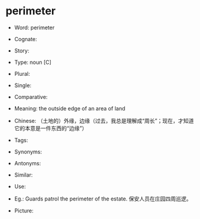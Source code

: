# perimeter

- Word: perimeter
- Cognate: 
- Story: 

- Type: noun [C]
- Plural: 
- Single: 
- Comparative: 
- Meaning: the outside edge of an area of land
- Chinese: （土地的）外缘，边缘（过去，我总是理解成“周长”；现在，才知道它的本意是一件东西的“边缘”）
- Tags: 
- Synonyms: 
- Antonyms: 
- Similar: 
- Use: 
- Eg.: Guards patrol the perimeter of the estate. 保安人员在庄园四周巡逻。
- Picture: 

